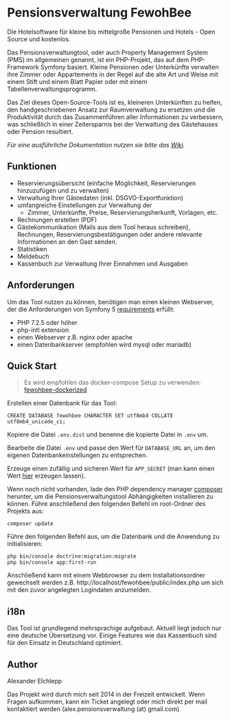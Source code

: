 
# Pensionsverwaltung FewohBee

Die Hotelsoftware für kleine bis mittelgroße Pensionen und Hotels - Open Source und kostenlos.

Das Pensionsverwaltungtool, oder auch Property Management System (PMS) im allgemeinen genannt, ist ein PHP-Projekt, das auf dem PHP-Framework Symfony basiert.
Kleine Pensionen oder Unterkünfte verwalten ihre Zimmer oder Appartements in der Regel auf die alte Art und Weise mit einem Stift und einem Blatt Papier oder mit einem Tabellenverwaltungsprogramm. 

Das Ziel dieses Open-Source-Tools ist es, kleineren Unterkünften zu helfen, den handgeschriebenen Ansatz zur Raumverwaltung zu ersetzen und die Produktivität durch das Zusammenführen aller Informationen zu verbessern, was schließlich in einer Zeitersparnis bei der Verwaltung des Gästehauses oder Pension resultiert.

*Für eine ausführliche Dokumentation nutzen sie bitte das [Wiki](https://github.com/developeregrem/fewohbee/wiki).*

## Funktionen

 - Reservierungsübersicht (einfache Möglichkeit, Reservierungen hinzuzufügen und zu verwalten)
 - Verwaltung Ihrer Gästedaten (inkl. DSGVO-Exportfunktion)
 - umfangreiche Einstellungen zur Verwaltung der
	 - Zimmer, Unterkünfte, Preise, Reservierungsherkunft, Vorlagen, etc.
 - Rechnungen erstellen (PDF)
 - Gästekommunikation (Mails aus dem Tool heraus schreiben), Rechnungen, Reservierungsbestätigungen oder andere relevante Informationen an den Gast senden.
 - Statistiken
 - Meldebuch
 - Kassenbuch zur Verwaltung Ihrer Einnahmen und Ausgaben

## Anforderungen

Um das Tool nutzen zu können, benötigen man einen kleinen Webserver, der die Anforderungen von Symfony 5 [requirements](https://symfony.com/doc/current/reference/requirements.html) erfüllt:

 - PHP 7.2.5 oder höher
 - php-intl extension
 - einen Webserver z.B. nginx oder apache
 - einen Datenbankserver (empfohlen wird mysql oder mariadb)

## Quick Start

> Es wird empfohlen das docker-compose Setup zu verwenden: [fewohbee-dockerized](https://github.com/developeregrem/fewohbee-dockerized)

Erstellen einer Datenbank für das Tool:

    CREATE DATABASE fewohbee CHARACTER SET utf8mb4 COLLATE utf8mb4_unicode_ci;

 Kopiere die Datei `.env.dist` und benenne die kopierte Datei in `.env` um.

Bearbeite die Datei `.env` und passe den Wert für `DATABASE_URL` an, um den eigenen Datenbankeinstellungen zu entsprechen.

Erzeuge einen zufällig und sicheren Wert für `APP_SECRET` (man kann einen Wert [hier](http://nux.net/secret) erzeugen lassen).

Wenn noch nicht vorhanden, lade den PHP dependency manager [composer](https://getcomposer.org/download/) herunter, um die Pensionsverwaltungstool Abhängigkeiten installieren zu können. Führe anschließend den folgenden Befehl im root-Ordner des Projekts aus:

    composer update

Führe den folgenden Befehl aus, um die Datenbank und die Anwendung zu initialisieren:

    php bin/console doctrine:migration:migrate
    php bin/console app:first-run

Anschließend kann mit einem Webbrowser zu dem Installationsordner gewechselt werden  z.B.
http://localhost/fewohbee/public/index.php
um sich mit den zuvor angelegten Logindaten anzumelden.

## i18n

Das Tool ist grundlegend mehrsprachige aufgebaut. Aktuell liegt jedoch nur eine deutsche Übersetzung vor. Einige Features wie das Kassenbuch sind für den Einsatz in Deutschland optimiert.

## Author

Alexander Elchlepp

Das Projekt wird durch mich seit 2014 in der Freizeit entwickelt. Wenn Fragen aufkommen, kann ein Ticket angelegt oder mich direkt per mail kontaktiert werden (alex.pensionsverwaltung (at) gmail.com)
